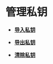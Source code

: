 # 管理私钥<a name="dew_01_0081"></a>

-   **[导入私钥](导入私钥.md)**  

-   **[导出私钥](导出私钥.md)**  

-   **[清除私钥](清除私钥.md)**  


